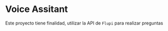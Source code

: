 # Voice Assitant
Este proyecto tiene finalidad, utilizar la API de `Flupi` para realizar preguntas

